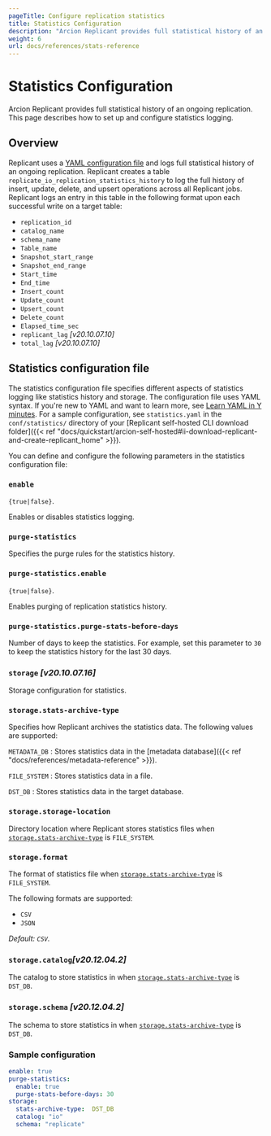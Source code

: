 ```yaml
---
pageTitle: Configure replication statistics
title: Statistics Configuration
description: "Arcion Replicant provides full statistical history of an ongoing replication. Learn how you can configure them to suit your needs."
weight: 6
url: docs/references/stats-reference
---
```


# Statistics Configuration
Arcion Replicant provides full statistical history of an ongoing replication. This page describes how to set up and configure statistics logging.

## Overview
Replicant uses a [YAML configuration file](#statistics-configuration-file) and logs full statistical history of an ongoing replication. Replicant creates a table `replicate_io_replication_statistics_history` to log the full history of insert, update, delete, and upsert operations across all Replicant jobs. Replicant logs an entry in this table in the following format upon each successful write on a target table:

- `replication_id`
- `catalog_name`
- `schema_name`
- `Table_name`
- `Snapshot_start_range`
- `Snapshot_end_range`
- `Start_time`
- `End_time`
- `Insert_count`
- `Update_count`
- `Upsert_count`
- `Delete_count`
- `Elapsed_time_sec`
- `replicant_lag` _[v20.10.07.10]_
- `total_lag` _[v20.10.07.10]_

## Statistics configuration file
The statistics configuration file specifies different aspects of statistics logging like statistics history and  storage. The configuration file uses YAML syntax. If you're new to YAML and want to learn more, see [Learn YAML in Y minutes](https://learnxinyminutes.com/docs/yaml/). For a sample configuration, see `statistics.yaml` in the `conf/statistics/` directory of your [Replicant self-hosted CLI download folder]({{< ref "docs/quickstart/arcion-self-hosted#ii-download-replicant-and-create-replicant_home" >}}).

You can define and configure the following parameters in the statistics configuration file:

### `enable`
`{true|false}`.

Enables or disables statistics logging.

### `purge-statistics`
Specifies the purge rules for the statistics history.

### `purge-statistics.enable`
`{true|false}`.

Enables purging of replication statistics history.

### `purge-statistics.purge-stats-before-days`
Number of days to keep the statistics. For example, set this parameter to `30` to keep the statistics history for the last 30 days.

### `storage` _[v20.10.07.16]_
Storage configuration for statistics.

### `storage.stats-archive-type`
Specifies how Replicant archives the statistics data. The following values are supported:
   
`METADATA_DB`
: Stores statistics data in the [metadata database]({{< ref "docs/references/metadata-reference" >}}).

`FILE_SYSTEM`
: Stores statistics data in a file.

`DST_DB`
: Stores statistics data in the target database.
  
   
### `storage.storage-location`
Directory location where Replicant stores statistics files when [`storage.stats-archive-type`](#storagestats-archive-type) is `FILE_SYSTEM`.

### `storage.format`
The format of statistics file when [`storage.stats-archive-type`](#storagestats-archive-type) is `FILE_SYSTEM`. 

The following formats are supported: 
- `CSV`
- `JSON`

_Default: `CSV`._

### `storage.catalog`_[v20.12.04.2]_
The catalog to store statistics in when [`storage.stats-archive-type`](#storagestats-archive-type) is `DST_DB`.

### `storage.schema` _[v20.12.04.2]_
The schema to store statistics in when [`storage.stats-archive-type`](#storagestats-archive-type) is `DST_DB`.

### Sample configuration
```YAML
enable: true
purge-statistics:
  enable: true
  purge-stats-before-days: 30
storage:
  stats-archive-type:  DST_DB
  catalog: "io"
  schema: "replicate"
```